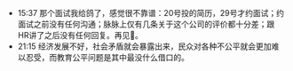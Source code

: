 - 15:37 那个面试我给鸽了，感觉很不靠谱：20号投的简历，29号才约面试；约面试之前没有任何沟通；脉脉上仅有几条关于这个公司的评价都十分差；跟HR讲了之后没有任何回复。再见👋。
- 21:15 经济发展不好，社会矛盾就会暴露出来，民众对各种不公平就会更加难以忍受，而教育公平问题是其中最没什么借口的。